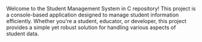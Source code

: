 Welcome to the Student Management System in C repository! This project is a console-based application designed to manage student information efficiently. Whether you're a student, educator, or developer, this project provides a simple yet robust solution for handling various aspects of student data.
